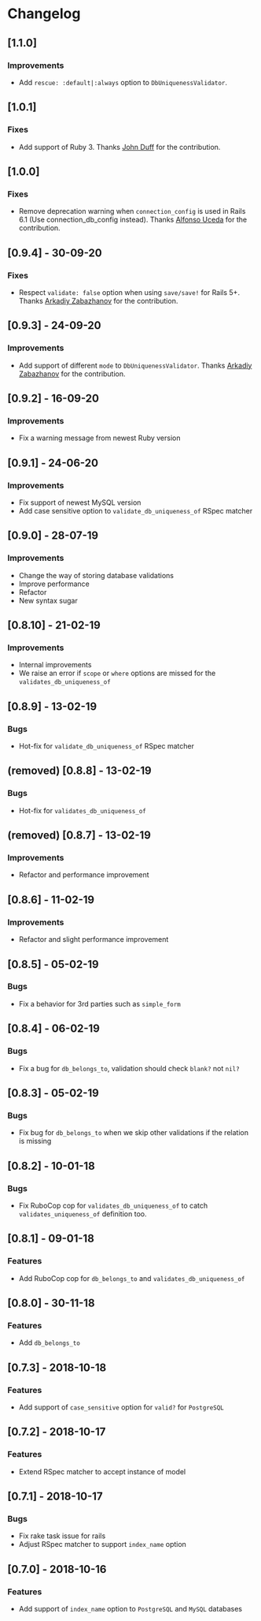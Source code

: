 # Changelog

## [1.1.0]
### Improvements

- Add `rescue: :default|:always` option to `DbUniquenessValidator`.

## [1.0.1]
### Fixes

- Add support of Ruby 3. Thanks [John Duff](https://github.com/jduff) for the contribution.

## [1.0.0]
### Fixes

- Remove deprecation warning when `connection_config` is used in Rails 6.1 (Use connection_db_config instead). Thanks [Alfonso Uceda](https://github.com/AlfonsoUceda) for the contribution.

## [0.9.4] - 30-09-20
### Fixes

- Respect `validate: false` option when using `save/save!` for Rails 5+. Thanks [Arkadiy Zabazhanov](https://github.com/pyromaniac) for the contribution.

## [0.9.3] - 24-09-20
### Improvements

- Add support of different `mode` to `DbUniquenessValidator`. Thanks [Arkadiy Zabazhanov](https://github.com/pyromaniac) for the contribution.

## [0.9.2] - 16-09-20
### Improvements

- Fix a warning message from newest Ruby version 

## [0.9.1] - 24-06-20
### Improvements

- Fix support of newest MySQL version
- Add case sensitive option to `validate_db_uniqueness_of` RSpec matcher

## [0.9.0] - 28-07-19
### Improvements

- Change the way of storing database validations
- Improve performance
- Refactor
- New syntax sugar

## [0.8.10] - 21-02-19
### Improvements
- Internal improvements 
- We raise an error if `scope` or `where` options are missed for the `validates_db_uniqueness_of`

## [0.8.9] - 13-02-19
### Bugs
- Hot-fix for `validate_db_uniqueness_of` RSpec matcher

## (removed) [0.8.8] - 13-02-19 
### Bugs
- Hot-fix for `validates_db_uniqueness_of`

## (removed) [0.8.7] - 13-02-19
### Improvements
- Refactor and performance improvement

## [0.8.6] - 11-02-19
### Improvements
- Refactor and slight performance improvement

## [0.8.5] - 05-02-19
### Bugs
- Fix a behavior for 3rd parties such as `simple_form`

## [0.8.4] - 06-02-19
### Bugs
- Fix a bug for `db_belongs_to`, validation should check `blank?` not `nil?`

## [0.8.3] - 05-02-19
### Bugs
- Fix bug for `db_belongs_to` when we skip other validations if the relation is missing

## [0.8.2] - 10-01-18
### Bugs
- Fix RuboCop cop for `validates_db_uniqueness_of` to catch `validates_uniqueness_of` definition too. 

## [0.8.1] - 09-01-18
### Features
- Add RuboCop cop for `db_belongs_to` and `validates_db_uniqueness_of`

## [0.8.0] - 30-11-18
### Features
- Add `db_belongs_to` 

## [0.7.3] - 2018-10-18
### Features
- Add support of `case_sensitive` option for `valid?` for `PostgreSQL`

## [0.7.2] - 2018-10-17
### Features
- Extend RSpec matcher to accept instance of model

## [0.7.1] - 2018-10-17
### Bugs
- Fix rake task issue for rails
- Adjust RSpec matcher to support `index_name` option

## [0.7.0] - 2018-10-16
### Features
- Add support of `index_name` option to `PostgreSQL` and `MySQL` databases
